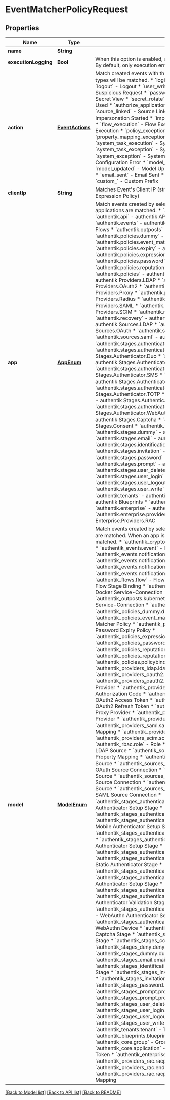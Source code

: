 # EventMatcherPolicyRequest

## Properties
Name | Type | Description | Notes
------------ | ------------- | ------------- | -------------
**name** | **String** |  | 
**executionLogging** | **Bool** | When this option is enabled, all executions of this policy will be logged. By default, only execution errors are logged. | [optional] 
**action** | [**EventActions**](EventActions.md) | Match created events with this action type. When left empty, all action types will be matched.  * &#x60;login&#x60; - Login * &#x60;login_failed&#x60; - Login Failed * &#x60;logout&#x60; - Logout * &#x60;user_write&#x60; - User Write * &#x60;suspicious_request&#x60; - Suspicious Request * &#x60;password_set&#x60; - Password Set * &#x60;secret_view&#x60; - Secret View * &#x60;secret_rotate&#x60; - Secret Rotate * &#x60;invitation_used&#x60; - Invite Used * &#x60;authorize_application&#x60; - Authorize Application * &#x60;source_linked&#x60; - Source Linked * &#x60;impersonation_started&#x60; - Impersonation Started * &#x60;impersonation_ended&#x60; - Impersonation Ended * &#x60;flow_execution&#x60; - Flow Execution * &#x60;policy_execution&#x60; - Policy Execution * &#x60;policy_exception&#x60; - Policy Exception * &#x60;property_mapping_exception&#x60; - Property Mapping Exception * &#x60;system_task_execution&#x60; - System Task Execution * &#x60;system_task_exception&#x60; - System Task Exception * &#x60;system_exception&#x60; - System Exception * &#x60;configuration_error&#x60; - Configuration Error * &#x60;model_created&#x60; - Model Created * &#x60;model_updated&#x60; - Model Updated * &#x60;model_deleted&#x60; - Model Deleted * &#x60;email_sent&#x60; - Email Sent * &#x60;update_available&#x60; - Update Available * &#x60;custom_&#x60; - Custom Prefix | [optional] 
**clientIp** | **String** | Matches Event&#39;s Client IP (strict matching, for network matching use an Expression Policy) | [optional] 
**app** | [**AppEnum**](AppEnum.md) | Match events created by selected application. When left empty, all applications are matched.  * &#x60;authentik.admin&#x60; - authentik Admin * &#x60;authentik.api&#x60; - authentik API * &#x60;authentik.crypto&#x60; - authentik Crypto * &#x60;authentik.events&#x60; - authentik Events * &#x60;authentik.flows&#x60; - authentik Flows * &#x60;authentik.outposts&#x60; - authentik Outpost * &#x60;authentik.policies.dummy&#x60; - authentik Policies.Dummy * &#x60;authentik.policies.event_matcher&#x60; - authentik Policies.Event Matcher * &#x60;authentik.policies.expiry&#x60; - authentik Policies.Expiry * &#x60;authentik.policies.expression&#x60; - authentik Policies.Expression * &#x60;authentik.policies.password&#x60; - authentik Policies.Password * &#x60;authentik.policies.reputation&#x60; - authentik Policies.Reputation * &#x60;authentik.policies&#x60; - authentik Policies * &#x60;authentik.providers.ldap&#x60; - authentik Providers.LDAP * &#x60;authentik.providers.oauth2&#x60; - authentik Providers.OAuth2 * &#x60;authentik.providers.proxy&#x60; - authentik Providers.Proxy * &#x60;authentik.providers.radius&#x60; - authentik Providers.Radius * &#x60;authentik.providers.saml&#x60; - authentik Providers.SAML * &#x60;authentik.providers.scim&#x60; - authentik Providers.SCIM * &#x60;authentik.rbac&#x60; - authentik RBAC * &#x60;authentik.recovery&#x60; - authentik Recovery * &#x60;authentik.sources.ldap&#x60; - authentik Sources.LDAP * &#x60;authentik.sources.oauth&#x60; - authentik Sources.OAuth * &#x60;authentik.sources.plex&#x60; - authentik Sources.Plex * &#x60;authentik.sources.saml&#x60; - authentik Sources.SAML * &#x60;authentik.stages.authenticator&#x60; - authentik Stages.Authenticator * &#x60;authentik.stages.authenticator_duo&#x60; - authentik Stages.Authenticator.Duo * &#x60;authentik.stages.authenticator_mobile&#x60; - authentik Stages.Authenticator.Mobile * &#x60;authentik.stages.authenticator_sms&#x60; - authentik Stages.Authenticator.SMS * &#x60;authentik.stages.authenticator_static&#x60; - authentik Stages.Authenticator.Static * &#x60;authentik.stages.authenticator_totp&#x60; - authentik Stages.Authenticator.TOTP * &#x60;authentik.stages.authenticator_validate&#x60; - authentik Stages.Authenticator.Validate * &#x60;authentik.stages.authenticator_webauthn&#x60; - authentik Stages.Authenticator.WebAuthn * &#x60;authentik.stages.captcha&#x60; - authentik Stages.Captcha * &#x60;authentik.stages.consent&#x60; - authentik Stages.Consent * &#x60;authentik.stages.deny&#x60; - authentik Stages.Deny * &#x60;authentik.stages.dummy&#x60; - authentik Stages.Dummy * &#x60;authentik.stages.email&#x60; - authentik Stages.Email * &#x60;authentik.stages.identification&#x60; - authentik Stages.Identification * &#x60;authentik.stages.invitation&#x60; - authentik Stages.User Invitation * &#x60;authentik.stages.password&#x60; - authentik Stages.Password * &#x60;authentik.stages.prompt&#x60; - authentik Stages.Prompt * &#x60;authentik.stages.user_delete&#x60; - authentik Stages.User Delete * &#x60;authentik.stages.user_login&#x60; - authentik Stages.User Login * &#x60;authentik.stages.user_logout&#x60; - authentik Stages.User Logout * &#x60;authentik.stages.user_write&#x60; - authentik Stages.User Write * &#x60;authentik.tenants&#x60; - authentik Tenants * &#x60;authentik.blueprints&#x60; - authentik Blueprints * &#x60;authentik.core&#x60; - authentik Core * &#x60;authentik.enterprise&#x60; - authentik Enterprise * &#x60;authentik.enterprise.providers.rac&#x60; - authentik Enterprise.Providers.RAC | [optional] 
**model** | [**ModelEnum**](ModelEnum.md) | Match events created by selected model. When left empty, all models are matched. When an app is selected, all the application&#39;s models are matched.  * &#x60;authentik_crypto.certificatekeypair&#x60; - Certificate-Key Pair * &#x60;authentik_events.event&#x60; - Event * &#x60;authentik_events.notificationtransport&#x60; - Notification Transport * &#x60;authentik_events.notification&#x60; - Notification * &#x60;authentik_events.notificationrule&#x60; - Notification Rule * &#x60;authentik_events.notificationwebhookmapping&#x60; - Webhook Mapping * &#x60;authentik_flows.flow&#x60; - Flow * &#x60;authentik_flows.flowstagebinding&#x60; - Flow Stage Binding * &#x60;authentik_outposts.dockerserviceconnection&#x60; - Docker Service-Connection * &#x60;authentik_outposts.kubernetesserviceconnection&#x60; - Kubernetes Service-Connection * &#x60;authentik_outposts.outpost&#x60; - Outpost * &#x60;authentik_policies_dummy.dummypolicy&#x60; - Dummy Policy * &#x60;authentik_policies_event_matcher.eventmatcherpolicy&#x60; - Event Matcher Policy * &#x60;authentik_policies_expiry.passwordexpirypolicy&#x60; - Password Expiry Policy * &#x60;authentik_policies_expression.expressionpolicy&#x60; - Expression Policy * &#x60;authentik_policies_password.passwordpolicy&#x60; - Password Policy * &#x60;authentik_policies_reputation.reputationpolicy&#x60; - Reputation Policy * &#x60;authentik_policies_reputation.reputation&#x60; - Reputation Score * &#x60;authentik_policies.policybinding&#x60; - Policy Binding * &#x60;authentik_providers_ldap.ldapprovider&#x60; - LDAP Provider * &#x60;authentik_providers_oauth2.scopemapping&#x60; - Scope Mapping * &#x60;authentik_providers_oauth2.oauth2provider&#x60; - OAuth2/OpenID Provider * &#x60;authentik_providers_oauth2.authorizationcode&#x60; - Authorization Code * &#x60;authentik_providers_oauth2.accesstoken&#x60; - OAuth2 Access Token * &#x60;authentik_providers_oauth2.refreshtoken&#x60; - OAuth2 Refresh Token * &#x60;authentik_providers_proxy.proxyprovider&#x60; - Proxy Provider * &#x60;authentik_providers_radius.radiusprovider&#x60; - Radius Provider * &#x60;authentik_providers_saml.samlprovider&#x60; - SAML Provider * &#x60;authentik_providers_saml.samlpropertymapping&#x60; - SAML Property Mapping * &#x60;authentik_providers_scim.scimprovider&#x60; - SCIM Provider * &#x60;authentik_providers_scim.scimmapping&#x60; - SCIM Mapping * &#x60;authentik_rbac.role&#x60; - Role * &#x60;authentik_sources_ldap.ldapsource&#x60; - LDAP Source * &#x60;authentik_sources_ldap.ldappropertymapping&#x60; - LDAP Property Mapping * &#x60;authentik_sources_oauth.oauthsource&#x60; - OAuth Source * &#x60;authentik_sources_oauth.useroauthsourceconnection&#x60; - User OAuth Source Connection * &#x60;authentik_sources_plex.plexsource&#x60; - Plex Source * &#x60;authentik_sources_plex.plexsourceconnection&#x60; - User Plex Source Connection * &#x60;authentik_sources_saml.samlsource&#x60; - SAML Source * &#x60;authentik_sources_saml.usersamlsourceconnection&#x60; - User SAML Source Connection * &#x60;authentik_stages_authenticator_duo.authenticatorduostage&#x60; - Duo Authenticator Setup Stage * &#x60;authentik_stages_authenticator_duo.duodevice&#x60; - Duo Device * &#x60;authentik_stages_authenticator_mobile.authenticatormobilestage&#x60; - Mobile Authenticator Setup Stage * &#x60;authentik_stages_authenticator_mobile.mobiledevice&#x60; - Mobile Device * &#x60;authentik_stages_authenticator_sms.authenticatorsmsstage&#x60; - SMS Authenticator Setup Stage * &#x60;authentik_stages_authenticator_sms.smsdevice&#x60; - SMS Device * &#x60;authentik_stages_authenticator_static.authenticatorstaticstage&#x60; - Static Authenticator Stage * &#x60;authentik_stages_authenticator_static.staticdevice&#x60; - Static Device * &#x60;authentik_stages_authenticator_totp.authenticatortotpstage&#x60; - TOTP Authenticator Setup Stage * &#x60;authentik_stages_authenticator_totp.totpdevice&#x60; - TOTP Device * &#x60;authentik_stages_authenticator_validate.authenticatorvalidatestage&#x60; - Authenticator Validation Stage * &#x60;authentik_stages_authenticator_webauthn.authenticatewebauthnstage&#x60; - WebAuthn Authenticator Setup Stage * &#x60;authentik_stages_authenticator_webauthn.webauthndevice&#x60; - WebAuthn Device * &#x60;authentik_stages_captcha.captchastage&#x60; - Captcha Stage * &#x60;authentik_stages_consent.consentstage&#x60; - Consent Stage * &#x60;authentik_stages_consent.userconsent&#x60; - User Consent * &#x60;authentik_stages_deny.denystage&#x60; - Deny Stage * &#x60;authentik_stages_dummy.dummystage&#x60; - Dummy Stage * &#x60;authentik_stages_email.emailstage&#x60; - Email Stage * &#x60;authentik_stages_identification.identificationstage&#x60; - Identification Stage * &#x60;authentik_stages_invitation.invitationstage&#x60; - Invitation Stage * &#x60;authentik_stages_invitation.invitation&#x60; - Invitation * &#x60;authentik_stages_password.passwordstage&#x60; - Password Stage * &#x60;authentik_stages_prompt.prompt&#x60; - Prompt * &#x60;authentik_stages_prompt.promptstage&#x60; - Prompt Stage * &#x60;authentik_stages_user_delete.userdeletestage&#x60; - User Delete Stage * &#x60;authentik_stages_user_login.userloginstage&#x60; - User Login Stage * &#x60;authentik_stages_user_logout.userlogoutstage&#x60; - User Logout Stage * &#x60;authentik_stages_user_write.userwritestage&#x60; - User Write Stage * &#x60;authentik_tenants.tenant&#x60; - Tenant * &#x60;authentik_blueprints.blueprintinstance&#x60; - Blueprint Instance * &#x60;authentik_core.group&#x60; - Group * &#x60;authentik_core.user&#x60; - User * &#x60;authentik_core.application&#x60; - Application * &#x60;authentik_core.token&#x60; - Token * &#x60;authentik_enterprise.license&#x60; - License * &#x60;authentik_providers_rac.racprovider&#x60; - RAC Provider * &#x60;authentik_providers_rac.endpoint&#x60; - RAC Endpoint * &#x60;authentik_providers_rac.racpropertymapping&#x60; - RAC Property Mapping | [optional] 

[[Back to Model list]](../README.md#documentation-for-models) [[Back to API list]](../README.md#documentation-for-api-endpoints) [[Back to README]](../README.md)


